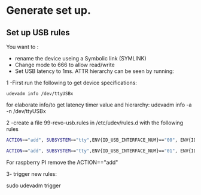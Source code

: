 # Generate set up.

## Set up USB rules

You want to :
- rename the device useing a Symbolic link (SYMLINK)
- Change mode to 666 to allow read/write
- Set USB latency to 1ms. ATTR hierarchy can be seen by running:

1 -First run the following to get device specifications:
```console
udevadm info /dev/ttyUSBx
```

for elaborate info/to get latency timer value and hierarchy: udevadm info -a -n /dev/ttyUSBx


2 -create a file 99-revo-usb.rules in /etc/udev/rules.d with the following rules
```bash
ACTION=="add", SUBSYSTEM=="tty",ENV{ID_USB_INTERFACE_NUM}=="00", ENV{ID_SERIAL_SHORT}=="FT5CZ079", SYMLINK+="COM3", MODE="0666", ATTR{device/latency_timer}="1"

ACTION=="add", SUBSYSTEM=="tty",ENV{ID_USB_INTERFACE_NUM}=="01", ENV{ID_SERIAL_SHORT}=="FT5CZ079", SYMLINK+="COM4", MODE="0666", ATTR{device/latency_timer}="1"
```
For raspberry PI remove the ACTION=="add"

3- trigger new rules:

sudo udevadm trigger









